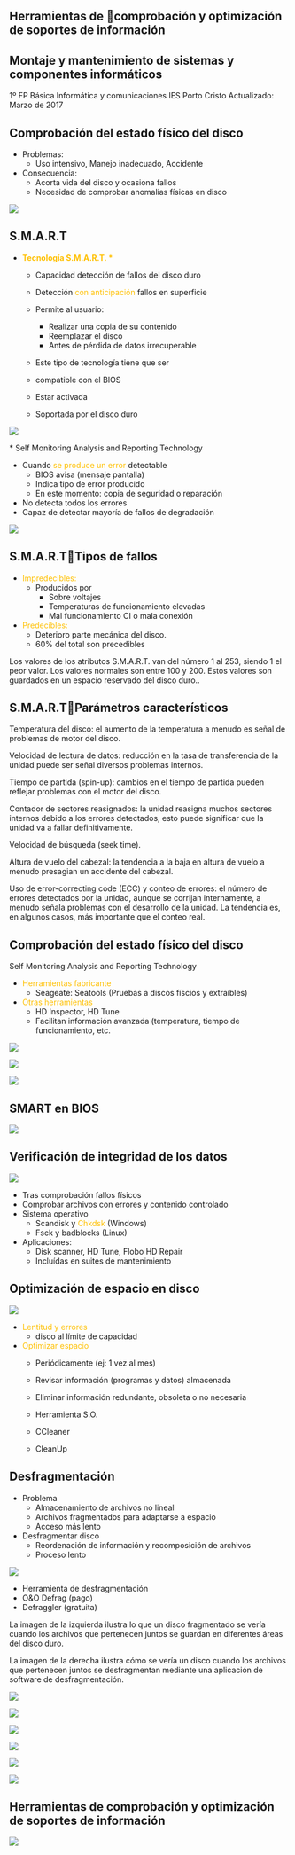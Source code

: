 ## Herramientas de comprobación y optimización de soportes de información

## Montaje y mantenimiento de sistemas y componentes informáticos
1º FP Básica Informática y comunicaciones
IES Porto Cristo
Actualizado: Marzo de 2017

## Comprobación del estado físico del disco

* Problemas:
  * Uso intensivo, Manejo inadecuado, Accidente
* Consecuencia:
  * Acorta vida del disco y ocasiona fallos
  * Necesidad de comprobar anomalías físicas en disco

![](img/5_Herramientas_de_comprobaci%C3%B3n_y_optimizaci%C3%B3n_de_soportes_de_info0.jpg)

## S.M.A.R.T

* <span style="color:#FFC000"> __Tecnología S\.M\.A\.R\.T\. \*__ </span>
  * Capacidad detección de fallos del disco duro
  * Detección  <span style="color:#FFC000">con anticipación </span> fallos en superficie
  * Permite al usuario:
    * Realizar una copia de su contenido
    * Reemplazar el disco
    * Antes de pérdida de datos irrecuperable

  * Este tipo de tecnología tiene que ser
  * compatible con el BIOS
  * Estar activada
  * Soportada por el disco duro

![](img/5_Herramientas_de_comprobaci%C3%B3n_y_optimizaci%C3%B3n_de_soportes_de_info1.jpg)

\* Self Monitoring Analysis and Reporting Technology

* Cuando  <span style="color:#FFC000">se produce un error </span> detectable
  * BIOS avisa \(mensaje pantalla\)
  * Indica tipo de error producido
  * En este momento: copia de seguridad o reparación
* No detecta todos los errores
* Capaz de detectar mayoría de fallos de degradación

![](img/5_Herramientas_de_comprobaci%C3%B3n_y_optimizaci%C3%B3n_de_soportes_de_info2.jpg)

## S.M.A.R.TTipos de fallos

* <span style="color:#FFC000">Impredecibles: </span>
  * Producidos por
    * Sobre voltajes
    * Temperaturas de funcionamiento elevadas
    * Mal funcionamiento CI o mala conexión
* <span style="color:#FFC000">Predecibles: </span>
  * Deterioro parte mecánica del disco\.
  * 60% del total son precedibles

Los valores de los atributos S\.M\.A\.R\.T\. van del número 1 al 253, siendo 1 el peor valor\. Los valores normales son entre 100 y 200\. Estos valores son guardados en un espacio reservado del disco duro\.\.

## S.M.A.R.TParámetros característicos

Temperatura del disco: el aumento de la temperatura a menudo es señal de problemas de motor del disco\.

Velocidad de lectura de datos: reducción en la tasa de transferencia de la unidad puede ser señal diversos problemas internos\.

Tiempo de partida \(spin\-up\): cambios en el tiempo de partida pueden reflejar problemas con el motor del disco\.

Contador de sectores reasignados: la unidad reasigna muchos sectores internos debido a los errores detectados, esto puede significar que la unidad va a fallar definitivamente\.

Velocidad de búsqueda \(seek time\)\.

Altura de vuelo del cabezal: la tendencia a la baja en altura de vuelo a menudo presagian un accidente del cabezal\.

Uso de error\-correcting code \(ECC\) y conteo de errores: el número de errores detectados por la unidad, aunque se corrijan internamente, a menudo señala problemas con el desarrollo de la unidad\. La tendencia es, en algunos casos, más importante que el conteo real\.

## Comprobación del estado físico del disco

Self Monitoring Analysis and Reporting Technology

* <span style="color:#FFC000">Herramientas fabricante</span>
  * Seageate: Seatools \(Pruebas a discos físcios y extraíbles\)
* <span style="color:#FFC000">Otras herramientas</span>
  * HD Inspector, HD Tune
  * Facilitan información avanzada \(temperatura, tiempo de funcionamiento, etc\.

![](img/5_Herramientas_de_comprobaci%C3%B3n_y_optimizaci%C3%B3n_de_soportes_de_info3.jpg)

![](img/5_Herramientas_de_comprobaci%C3%B3n_y_optimizaci%C3%B3n_de_soportes_de_info4.png)

![](img/5_Herramientas_de_comprobaci%C3%B3n_y_optimizaci%C3%B3n_de_soportes_de_info5.png)

## SMART en BIOS

![](img/5_Herramientas_de_comprobaci%C3%B3n_y_optimizaci%C3%B3n_de_soportes_de_info6.jpg)

## Verificación de integridad de los datos

![](img/5_Herramientas_de_comprobaci%C3%B3n_y_optimizaci%C3%B3n_de_soportes_de_info7.png)

* Tras comprobación fallos físicos
* Comprobar archivos con errores y contenido controlado
* Sistema operativo
  * Scandisk y  <span style="color:#FFC000">Chkdsk</span>  \(Windows\)
  * Fsck y badblocks \(Linux\)
* Aplicaciones:
  * Disk scanner, HD Tune, Flobo HD Repair
  * Incluídas en suites de mantenimiento

## Optimización de espacio en disco

![](img/5_Herramientas_de_comprobaci%C3%B3n_y_optimizaci%C3%B3n_de_soportes_de_info8.jpg)

* <span style="color:#FFC000">Lentitud y errores</span>
  * disco al límite de capacidad
* <span style="color:#FFC000">Optimizar espacio</span>
  * Periódicamente \(ej: 1 vez al mes\)
  * Revisar información \(programas y datos\) almacenada
  * Eliminar información redundante, obsoleta o no necesaria

  * Herramienta S\.O\.
  * CCleaner
  * CleanUp

## Desfragmentación

* Problema
  * Almacenamiento de archivos no lineal
  * Archivos fragmentados para adaptarse a espacio
  * Acceso más lento
* Desfragmentar disco
  * Reordenación de información y recomposición de archivos
  * Proceso lento

![](img/5_Herramientas_de_comprobaci%C3%B3n_y_optimizaci%C3%B3n_de_soportes_de_info9.jpg)

  * Herramienta de desfragmentación
  * O&O Defrag \(pago\)
  * Defraggler \(gratuita\)

La imagen de la izquierda ilustra lo que un disco fragmentado se vería cuando los archivos que pertenecen juntos se guardan en diferentes áreas del disco duro\.

La imagen de la derecha ilustra cómo se vería un disco cuando los archivos que pertenecen juntos se desfragmentan mediante una aplicación de software de desfragmentación\.

![](img/5_Herramientas_de_comprobaci%C3%B3n_y_optimizaci%C3%B3n_de_soportes_de_info10.png)

![](img/5_Herramientas_de_comprobaci%C3%B3n_y_optimizaci%C3%B3n_de_soportes_de_info11.png)

![](img/5_Herramientas_de_comprobaci%C3%B3n_y_optimizaci%C3%B3n_de_soportes_de_info12.png)

![](img/5_Herramientas_de_comprobaci%C3%B3n_y_optimizaci%C3%B3n_de_soportes_de_info13.png)

![](img/5_Herramientas_de_comprobaci%C3%B3n_y_optimizaci%C3%B3n_de_soportes_de_info14.png)

![](img/5_Herramientas_de_comprobaci%C3%B3n_y_optimizaci%C3%B3n_de_soportes_de_info15.png)

## Herramientas de comprobación y optimización de soportes de información

![](img/5_Herramientas_de_comprobaci%C3%B3n_y_optimizaci%C3%B3n_de_soportes_de_info16.png)

